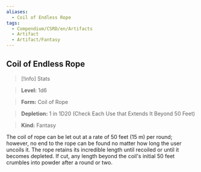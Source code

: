 ```yaml
---
aliases:
  - Coil of Endless Rope
tags:
  - Compendium/CSRD/en/Artifacts
  - Artifact
  - Artifact/Fantasy
---
```

  
    
## Coil of Endless Rope    
>[!info] Stats    
> **Level:** 1d6    
> **Form:** Coil of Rope    
> **Depletion:** 1 in 1D20 (Check Each Use that Extends It Beyond 50 Feet)    
> **Kind:** Fantasy  
    
The coil of rope can be let out at a rate of 50 feet (15 m) per round; however, no end to the rope can be found no matter how long the user uncoils it. The rope retains its incredible length until recoiled or until it becomes depleted. If cut, any length beyond the coil's initial 50 feet crumbles into powder after a round or two.